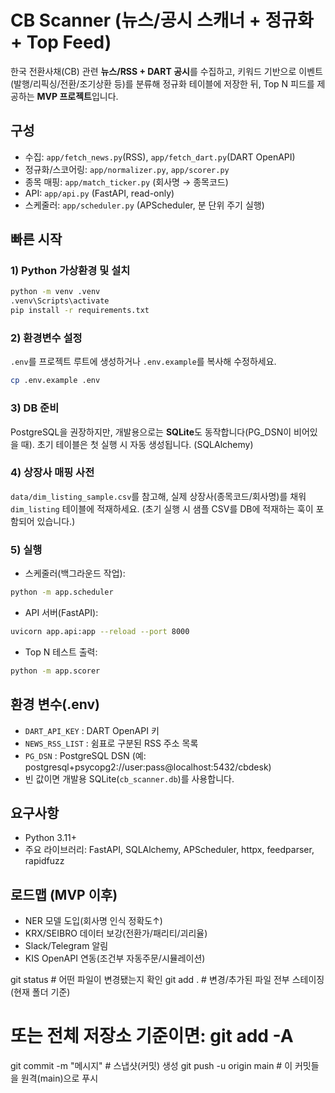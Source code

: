 # CB Scanner (뉴스/공시 스캐너 + 정규화 + Top Feed)

한국 전환사채(CB) 관련 **뉴스/RSS + DART 공시**를 수집하고, 키워드 기반으로 이벤트(발행/리픽싱/전환/조기상환 등)를 분류해
정규화 테이블에 저장한 뒤, Top N 피드를 제공하는 **MVP 프로젝트**입니다.

## 구성
- 수집: `app/fetch_news.py`(RSS), `app/fetch_dart.py`(DART OpenAPI)
- 정규화/스코어링: `app/normalizer.py`, `app/scorer.py`
- 종목 매핑: `app/match_ticker.py` (회사명 → 종목코드)
- API: `app/api.py` (FastAPI, read-only)
- 스케줄러: `app/scheduler.py` (APScheduler, 분 단위 주기 실행)

## 빠른 시작

### 1) Python 가상환경 및 설치
```bash
python -m venv .venv
.venv\Scripts\activate
pip install -r requirements.txt
```

### 2) 환경변수 설정
`.env`를 프로젝트 루트에 생성하거나 `.env.example`를 복사해 수정하세요.
```bash
cp .env.example .env
```

### 3) DB 준비
PostgreSQL을 권장하지만, 개발용으로는 **SQLite**도 동작합니다(PG_DSN이 비어있을 때).
초기 테이블은 첫 실행 시 자동 생성됩니다. (SQLAlchemy)

### 4) 상장사 매핑 사전
`data/dim_listing_sample.csv`를 참고해, 실제 상장사(종목코드/회사명)를 채워 `dim_listing` 테이블에 적재하세요.
(초기 실행 시 샘플 CSV를 DB에 적재하는 훅이 포함되어 있습니다.)

### 5) 실행
- 스케줄러(백그라운드 작업):
```bash
python -m app.scheduler
```
- API 서버(FastAPI):
```bash
uvicorn app.api:app --reload --port 8000
```
- Top N 테스트 출력:
```bash
python -m app.scorer
```

## 환경 변수(.env)

- `DART_API_KEY` : DART OpenAPI 키
- `NEWS_RSS_LIST` : 쉼표로 구분된 RSS 주소 목록
- `PG_DSN` : PostgreSQL DSN (예: postgresql+psycopg2://user:pass@localhost:5432/cbdesk)
- 빈 값이면 개발용 SQLite(`cb_scanner.db`)를 사용합니다.

## 요구사항
- Python 3.11+
- 주요 라이브러리: FastAPI, SQLAlchemy, APScheduler, httpx, feedparser, rapidfuzz

## 로드맵 (MVP 이후)
- NER 모델 도입(회사명 인식 정확도↑)
- KRX/SEIBRO 데이터 보강(전환가/패리티/괴리율)
- Slack/Telegram 알림
- KIS OpenAPI 연동(조건부 자동주문/시뮬레이션)

git status              # 어떤 파일이 변경됐는지 확인
git add .               # 변경/추가된 파일 전부 스테이징(현재 폴더 기준)
# 또는 전체 저장소 기준이면: git add -A
git commit -m "메시지"   # 스냅샷(커밋) 생성
git push -u origin main # 이 커밋들을 원격(main)으로 푸시
